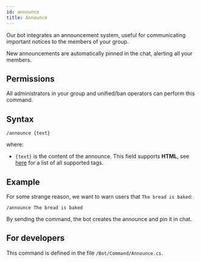 ```yaml
---
id: announce
title: Announce
---
```


Our bot integrates an announcement system, useful for communicating important notices to the members of your group.

New announcements are automatically pinned in the chat, alerting all your members.

## Permissions
All administrators in your group and unified/ban operators can perform this command.

## Syntax
```
/announce {text}
```

where:
- `{text}` is the content of the announce. This field supports **HTML**, see 
[here](https://core.telegram.org/api/entities) for a list of all supported tags.

## Example
For some strange reason, we want to warn users that `The bread is baked`:

```
/announce The bread is baked
```

By sending the command, the bot creates the announce and pin it in chat.

## For developers
This command is defined in the file `/Bot/Command/Announce.cs`.
